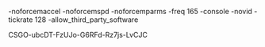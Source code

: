 -noforcemaccel -noforcemspd -noforcemparms -freq 165 -console -novid -tickrate 128 -allow_third_party_software 


CSGO-ubcDT-FzUJo-G6RFd-Rz7js-LvCJC
